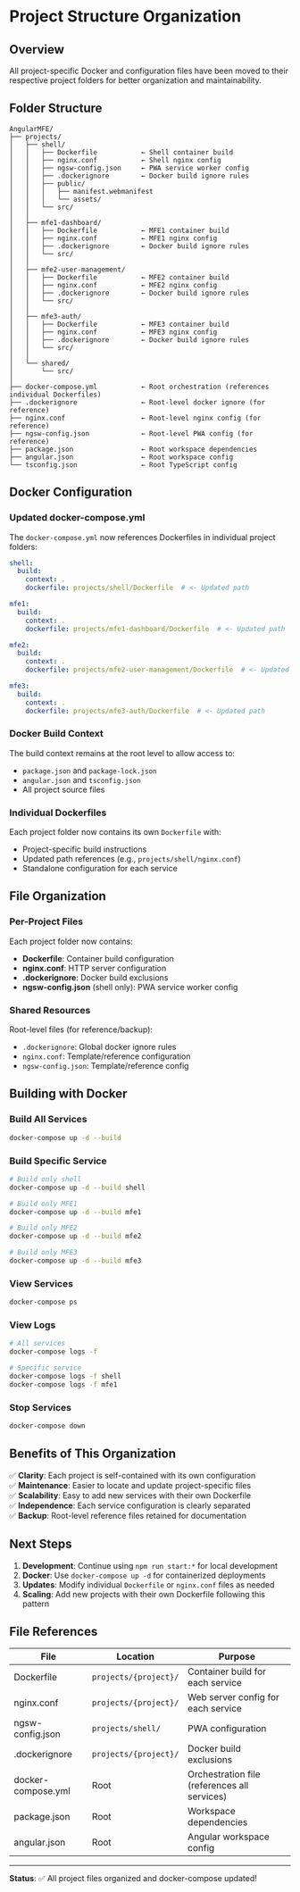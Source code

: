 # Project Structure Organization

## Overview

All project-specific Docker and configuration files have been moved to their respective project folders for better organization and maintainability.

## Folder Structure

```
AngularMFE/
├── projects/
│   ├── shell/
│   │   ├── Dockerfile           ← Shell container build
│   │   ├── nginx.conf           ← Shell nginx config
│   │   ├── ngsw-config.json     ← PWA service worker config
│   │   ├── .dockerignore        ← Docker build ignore rules
│   │   ├── public/
│   │   │   ├── manifest.webmanifest
│   │   │   └── assets/
│   │   └── src/
│   │
│   ├── mfe1-dashboard/
│   │   ├── Dockerfile           ← MFE1 container build
│   │   ├── nginx.conf           ← MFE1 nginx config
│   │   ├── .dockerignore        ← Docker build ignore rules
│   │   └── src/
│   │
│   ├── mfe2-user-management/
│   │   ├── Dockerfile           ← MFE2 container build
│   │   ├── nginx.conf           ← MFE2 nginx config
│   │   ├── .dockerignore        ← Docker build ignore rules
│   │   └── src/
│   │
│   ├── mfe3-auth/
│   │   ├── Dockerfile           ← MFE3 container build
│   │   ├── nginx.conf           ← MFE3 nginx config
│   │   ├── .dockerignore        ← Docker build ignore rules
│   │   └── src/
│   │
│   └── shared/
│       └── src/
│
├── docker-compose.yml           ← Root orchestration (references individual Dockerfiles)
├── .dockerignore                ← Root-level docker ignore (for reference)
├── nginx.conf                   ← Root-level nginx config (for reference)
├── ngsw-config.json             ← Root-level PWA config (for reference)
├── package.json                 ← Root workspace dependencies
├── angular.json                 ← Root workspace config
└── tsconfig.json                ← Root TypeScript config
```

## Docker Configuration

### Updated docker-compose.yml

The `docker-compose.yml` now references Dockerfiles in individual project folders:

```yaml
shell:
  build:
    context: .
    dockerfile: projects/shell/Dockerfile  # <- Updated path

mfe1:
  build:
    context: .
    dockerfile: projects/mfe1-dashboard/Dockerfile  # <- Updated path

mfe2:
  build:
    context: .
    dockerfile: projects/mfe2-user-management/Dockerfile  # <- Updated path

mfe3:
  build:
    context: .
    dockerfile: projects/mfe3-auth/Dockerfile  # <- Updated path
```

### Docker Build Context

The build context remains at the root level to allow access to:
- `package.json` and `package-lock.json`
- `angular.json` and `tsconfig.json`
- All project source files

### Individual Dockerfiles

Each project folder now contains its own `Dockerfile` with:
- Project-specific build instructions
- Updated path references (e.g., `projects/shell/nginx.conf`)
- Standalone configuration for each service

## File Organization

### Per-Project Files

Each project folder now contains:
- **Dockerfile**: Container build configuration
- **nginx.conf**: HTTP server configuration
- **.dockerignore**: Docker build exclusions
- **ngsw-config.json** (shell only): PWA service worker config

### Shared Resources

Root-level files (for reference/backup):
- `.dockerignore`: Global docker ignore rules
- `nginx.conf`: Template/reference configuration
- `ngsw-config.json`: Template/reference config

## Building with Docker

### Build All Services

```bash
docker-compose up -d --build
```

### Build Specific Service

```bash
# Build only shell
docker-compose up -d --build shell

# Build only MFE1
docker-compose up -d --build mfe1

# Build only MFE2
docker-compose up -d --build mfe2

# Build only MFE3
docker-compose up -d --build mfe3
```

### View Services

```bash
docker-compose ps
```

### View Logs

```bash
# All services
docker-compose logs -f

# Specific service
docker-compose logs -f shell
docker-compose logs -f mfe1
```

### Stop Services

```bash
docker-compose down
```

## Benefits of This Organization

✅ **Clarity**: Each project is self-contained with its own configuration  
✅ **Maintenance**: Easier to locate and update project-specific files  
✅ **Scalability**: Easy to add new services with their own Dockerfile  
✅ **Independence**: Each service configuration is clearly separated  
✅ **Backup**: Root-level reference files retained for documentation  

## Next Steps

1. **Development**: Continue using `npm run start:*` for local development
2. **Docker**: Use `docker-compose up -d` for containerized deployments
3. **Updates**: Modify individual `Dockerfile` or `nginx.conf` files as needed
4. **Scaling**: Add new projects with their own Dockerfile following this pattern

## File References

| File | Location | Purpose |
|------|----------|---------|
| Dockerfile | `projects/{project}/` | Container build for each service |
| nginx.conf | `projects/{project}/` | Web server config for each service |
| ngsw-config.json | `projects/shell/` | PWA configuration |
| .dockerignore | `projects/{project}/` | Docker build exclusions |
| docker-compose.yml | Root | Orchestration file (references all services) |
| package.json | Root | Workspace dependencies |
| angular.json | Root | Angular workspace config |

---

**Status**: ✅ All project files organized and docker-compose updated!
